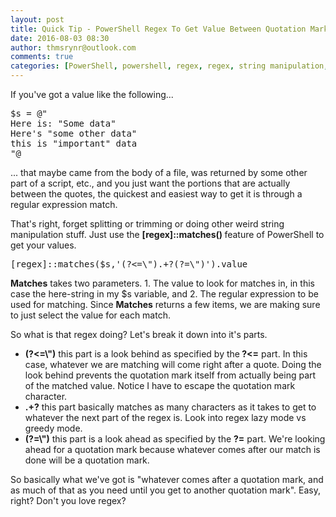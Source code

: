 ```yaml
---
layout: post
title: Quick Tip - PowerShell Regex To Get Value Between Quotation Marks
date: 2016-08-03 08:30
author: thmsrynr@outlook.com
comments: true
categories: [PowerShell, powershell, regex, regex, string manipulation, string manipulation]
---
```

If you've got a value like the following...

<pre class="lang:ps decode:true ">$s = @"
Here is: "Some data"
Here's "some other data"
this is "important" data
"@</pre>

... that maybe came from the body of a file, was returned by some other part of a script, etc., and you just want the portions that are actually between the quotes, the quickest and easiest way to get it is through a regular expression match.

That's right, forget splitting or trimming or doing other weird string manipulation stuff. Just use the <strong>[regex]::matches() </strong>feature of PowerShell to get your values.

<pre class="lang:ps decode:true ">[regex]::matches($s,'(?&lt;=\").+?(?=\")').value</pre>

<strong>Matches</strong> takes two parameters. 1. The value to look for matches in, in this case the here-string in my $s variable, and 2. The regular expression to be used for matching. Since <strong>Matches</strong> returns a few items, we are making sure to just select the value for each match.

So what is that regex doing? Let's break it down into it's parts.

<ul>
    <li><strong>(?&lt;=\")</strong> this part is a look behind as specified by the<strong> ?&lt;=</strong> part. In this case, whatever we are matching will come right after a quote. Doing the look behind prevents the quotation mark itself from actually being part of the matched value. Notice I have to escape the quotation mark character.</li>
    <li><strong>.+?</strong> this part basically matches as many characters as it takes to get to whatever the next part of the regex is. Look into regex lazy mode vs greedy mode.</li>
    <li><strong>(?=\")</strong> this part is a look ahead as specified by the <strong>?=</strong> part. We're looking ahead for a quotation mark because whatever comes after our match is done will be a quotation mark.</li>
</ul>

So basically what we've got is "whatever comes after a quotation mark, and as much of that as you need until you get to another quotation mark". Easy, right? Don't you love regex?
